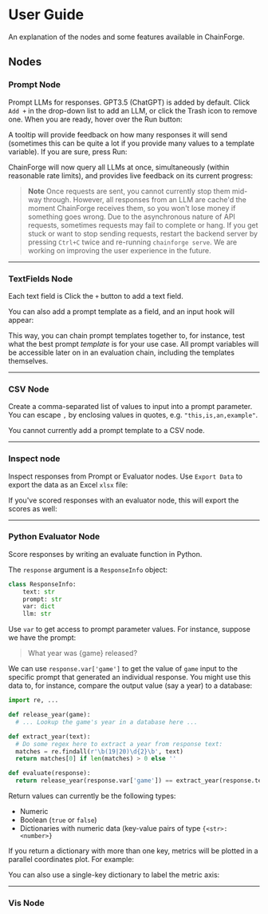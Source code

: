 # User Guide

An explanation of the nodes and some features available in ChainForge. 

## Nodes

### Prompt Node

Prompt LLMs for responses. GPT3.5 (ChatGPT) is added by default. 
Click `Add +` in the drop-down list to add an LLM, or click the Trash icon to remove one. 
When you are ready, hover over the Run button:

A tooltip will provide feedback on how many responses it will send (sometimes
this can be quite a lot if you provide many values to a template variable). 
If you are sure, press Run:

ChainForge will now query all LLMs at once, simultaneously (within reasonable rate limits),
and provides live feedback on its current progress:

> **Note**
> Once requests are sent, you cannot currently stop them mid-way through. 
> However, all responses from an LLM are cache'd the moment ChainForge receives them, so you won't lose money if something goes wrong.
> Due to the asynchronous nature of API requests, sometimes requests may fail to complete or hang.
> If you get stuck or want to stop sending requests, restart the backend server by pressing `Ctrl+C` twice and re-running `chainforge serve`. 
> We are working on improving the user experience in the future. 

------------------
### TextFields Node

Each text field is 
Click the `+` button to add a text field. 

You can also add a prompt template as a field, and an input hook will appear:

This way, you can chain prompt templates together to, for instance, test what the best prompt _template_ is for your use case.
All prompt variables will be accessible later on in an evaluation chain, including the templates themselves. 

------------------
### CSV Node
Create a comma-separated list of values to input into a prompt parameter. 
You can escape `,` by enclosing values in quotes, e.g. `"this,is,an,example"`. 

You cannot currently add a prompt template to a CSV node.

------------------
### Inspect node

Inspect responses from Prompt or Evaluator nodes. 
Use `Export Data` to export the data as an Excel `xlsx` file: 

If you've scored responses with an evaluator node, this will export the scores as well:

------------------
### Python Evaluator Node

Score responses by writing an evaluate function in Python. 

The `response` argument is a `ResponseInfo` object: 
```python
class ResponseInfo:
    text: str
    prompt: str
    var: dict
    llm: str
```
Use `var` to get access to prompt parameter values. For instance, suppose we have the prompt:

> What year was {game} released?

We can use `response.var['game']` to get the value of `game` input to the specific prompt that generated an individual response.
You might use this data to, for instance, compare the output value (say a year) to a database:

```python
import re, ...

def release_year(game):
  # ... Lookup the game's year in a database here ...

def extract_year(text):
  # Do some regex here to extract a year from response text:
  matches = re.findall(r'\b(19|20)\d{2}\b', text)
  return matches[0] if len(matches) > 0 else ''

def evaluate(response):
  return release_year(response.var['game']) == extract_year(response.text)
```

Return values can currently be the following types:
 - Numeric
 - Boolean (`true` or `false`)
 - Dictionaries with numeric data (key-value pairs of type `{<str>: <number>}`

If you return a dictionary with more than one key, metrics will be plotted in a parallel coordinates plot. For example:

You can also use a single-key dictionary to label the metric axis:

------------------
### Vis Node
